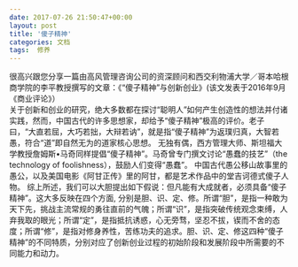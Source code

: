 ```yaml
---
date: 2017-07-26 21:50:47+00:00
layout: post
title: '傻子精神'
categories: 文档
tags:  修养
---
```


很高兴跟您分享一篇由高风管理咨询公司的资深顾问和西交利物浦大学／哥本哈根商学院的李平教授撰写的文章：《“傻子精神”与创新创业》(该文发表于2016年9月《商业评论》）  
关于创新和创业的研究，绝大多数都在探讨“聪明人”如何产生创造性的想法并付诸实践，然而，中国古代的许多思想家，却给予“傻子精神”极高的评价。老子曰，“大直若屈，大巧若拙，大辩若讷”，就是指“傻子精神”为返璞归真，大智若愚，符合“道”即自然无为的道家核心思想。 
无独有偶，西方管理大师、斯坦福大学教授詹姆斯•马奇同样提倡“傻子精神”。马奇曾专门撰文讨论“愚蠢的技艺”（the technology of foolishness），鼓励人们变得“愚蠢”。 
中国古代愚公移山故事里的愚公，以及美国电影《阿甘正传》里的阿甘，都是艺术作品中的堂吉诃德式傻子人物。 
综上所述，我们可以大胆提出如下假说：但凡能有大成就者，必须具备“傻子精神”。这大多反映在四个方面, 分别是胆、识、定、修。所谓“胆”，是指一种敢为天下先，挑战主流常规的勇往直前的气魄；所谓“识”，是指突破传统观念束缚，人弃我取的眼光；所谓“定”，是指抵抗诱惑，心无旁骛，坚忍不拔，锲而不舍的态度；所谓“修”，是指对修身养性，苦练功夫的追求。胆、识、定、修这四种“傻子精神”的不同特质，分别对应了创新创业过程的初始阶段和发展阶段中所需要的不同能力和动力。 
